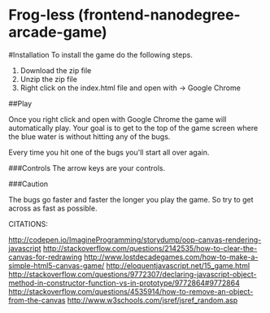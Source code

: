 Frog-less (frontend-nanodegree-arcade-game)
===============================
#Installation
To install the game do the following steps. 

1. Download the zip file
2. Unzip the zip file
3. Right click on the index.html file and open with -> Google Chrome

##Play

Once you right click and open with Google Chrome the game will automatically play. Your goal is to get to the top of the game screen where the blue water is without hitting any of the bugs. 

Every time you hit one of the bugs you'll start all over again. 

###Controls
The arrow keys are your controls. 

###Caution

The bugs go faster and faster the longer you play the game. So try to get across as fast as possible.



CITATIONS:

http://codepen.io/ImagineProgramming/storydump/oop-canvas-rendering-javascript
http://stackoverflow.com/questions/2142535/how-to-clear-the-canvas-for-redrawing
http://www.lostdecadegames.com/how-to-make-a-simple-html5-canvas-game/
http://eloquentjavascript.net/15_game.html
http://stackoverflow.com/questions/9772307/declaring-javascript-object-method-in-constructor-function-vs-in-prototype/9772864#9772864
http://stackoverflow.com/questions/4535914/how-to-remove-an-object-from-the-canvas
http://www.w3schools.com/jsref/jsref_random.asp